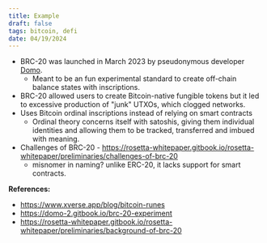 ```yaml
---
title: Example 
draft: false
tags: bitcoin, defi
date: 04/19/2024
--- 
```


- BRC-20 was launched in March 2023 by pseudonymous developer [Domo](https://twitter.com/domodata). 
	- Meant to be an fun experimental standard to create off-chain balance states with inscriptions.
- BRC-20 allowed users to create Bitcoin-native fungible tokens but it led to excessive production of "junk" UTXOs, which clogged networks.
- Uses Bitcoin ordinal inscriptions instead of relying on smart contracts 
	- Ordinal theory concerns itself with satoshis, giving them individual identities and allowing them to be tracked, transferred and imbued with meaning.
- Challenges of BRC-20 - https://rosetta-whitepaper.gitbook.io/rosetta-whitepaper/preliminaries/challenges-of-brc-20
	- misnomer in naming? unlike ERC-20, it lacks support for smart contracts. 


**References:** 
- https://www.xverse.app/blog/bitcoin-runes
- https://domo-2.gitbook.io/brc-20-experiment
- https://rosetta-whitepaper.gitbook.io/rosetta-whitepaper/preliminaries/background-of-brc-20